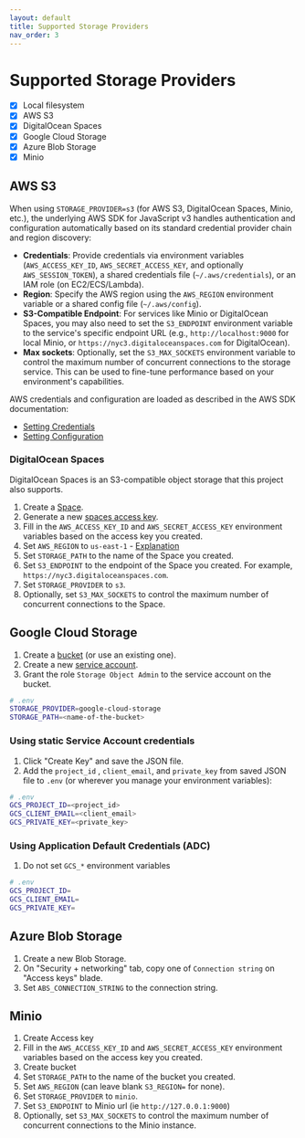 ```yaml
---
layout: default
title: Supported Storage Providers
nav_order: 3
---
```


# Supported Storage Providers

- [x] Local filesystem
- [x] AWS S3
- [x] DigitalOcean Spaces
- [x] Google Cloud Storage
- [x] Azure Blob Storage
- [x] Minio

## AWS S3

When using `STORAGE_PROVIDER=s3` (for AWS S3, DigitalOcean Spaces, Minio, etc.), the underlying AWS SDK for JavaScript v3 handles authentication and configuration automatically based on its standard credential provider chain and region discovery:

*   **Credentials**: Provide credentials via environment variables (`AWS_ACCESS_KEY_ID`, `AWS_SECRET_ACCESS_KEY`, and optionally `AWS_SESSION_TOKEN`), a shared credentials file (`~/.aws/credentials`), or an IAM role (on EC2/ECS/Lambda).
*   **Region**: Specify the AWS region using the `AWS_REGION` environment variable or a shared config file (`~/.aws/config`).
*   **S3-Compatible Endpoint**: For services like Minio or DigitalOcean Spaces, you may also need to set the `S3_ENDPOINT` environment variable to the service's specific endpoint URL (e.g., `http://localhost:9000` for local Minio, or `https://nyc3.digitaloceanspaces.com` for DigitalOcean).
*   **Max sockets**: Optionally, set the `S3_MAX_SOCKETS` environment variable to control the maximum number of concurrent connections to the storage service. This can be used to fine-tune performance based on your environment's capabilities.

AWS credentials and configuration are loaded as described in the AWS SDK documentation:

- [Setting Credentials](https://docs.aws.amazon.com/sdk-for-javascript/v3/developer-guide/setting-credentials-node.html)
- [Setting Configuration](https://docs.aws.amazon.com/sdk-for-javascript/v3/developer-guide/setting-region.html)

### DigitalOcean Spaces

DigitalOcean Spaces is an S3-compatible object storage that this project also supports.

1. Create a [Space](https://cloud.digitalocean.com/spaces).
2. Generate a new [spaces access key](https://cloud.digitalocean.com/account/api/spaces).
3. Fill in the `AWS_ACCESS_KEY_ID` and `AWS_SECRET_ACCESS_KEY` environment variables based on the access key you created.
4. Set `AWS_REGION` to `us-east-1` - [Explanation](https://docs.digitalocean.com/products/spaces/how-to/use-aws-sdks/#configure-a-client)
5. Set `STORAGE_PATH` to the name of the Space you created.
6. Set `S3_ENDPOINT` to the endpoint of the Space you created. For example, `https://nyc3.digitaloceanspaces.com`.
7. Set `STORAGE_PROVIDER` to `s3`.
8. Optionally, set `S3_MAX_SOCKETS` to control the maximum number of concurrent connections to the Space.


## Google Cloud Storage

1. Create a [bucket](https://console.cloud.google.com/storage/browser) (or use an existing one).
2. Create a new [service account](https://console.cloud.google.com/iam-admin/serviceaccounts).
3. Grant the role `Storage Object Admin` to the service account on the bucket.
  ```sh
  # .env
  STORAGE_PROVIDER=google-cloud-storage
  STORAGE_PATH=<name-of-the-bucket>
  ```
### Using static Service Account credentials

1. Click "Create Key" and save the JSON file.
1. Add the `project_id` , `client_email`, and `private_key` from saved JSON file to `.env` (or wherever you manage your environment variables):
  ```sh
  # .env
  GCS_PROJECT_ID=<project_id>
  GCS_CLIENT_EMAIL=<client_email>
  GCS_PRIVATE_KEY=<private_key>
  ```
### Using Application Default Credentials (ADC)

1. Do not set `GCS_*` environment variables
  ```sh
  # .env
  GCS_PROJECT_ID=
  GCS_CLIENT_EMAIL=
  GCS_PRIVATE_KEY=
  ```

##  Azure Blob Storage

1. Create a new Blob Storage.
2. On "Security + networking" tab, copy one of `Connection string` on "Access keys" blade.
3. Set `ABS_CONNECTION_STRING` to the connection string.

## Minio
1. Create Access key
2. Fill in the `AWS_ACCESS_KEY_ID` and `AWS_SECRET_ACCESS_KEY` environment variables based on the access key you created.
3. Create bucket
4. Set `STORAGE_PATH` to the name of the bucket you created.
5. Set `AWS_REGION` (can leave blank `S3_REGION=` for none).
6. Set `STORAGE_PROVIDER` to `minio`.
7. Set `S3_ENDPOINT` to Minio url (ie `http://127.0.0.1:9000`)
8. Optionally, set `S3_MAX_SOCKETS` to control the maximum number of concurrent connections to the Minio instance.
